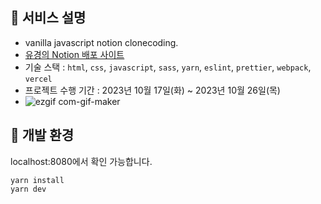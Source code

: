 ## 📌 서비스 설명
-  vanilla javascript notion clonecoding.
- [유경의 Notion 배포 사이트](https://fedc-5-5-project-notion-vanilla-js-rje7-krenva6t6-youkyeong60.vercel.app/)
-  기술 스택 : `html`, `css`, `javascript`, `sass`, `yarn`, `eslint`, `prettier`, `webpack`, `vercel`
-  프로젝트 수행 기간 : 2023년 10월 17일(화) ~ 2023년 10월 26일(목)
- ![ezgif com-gif-maker](https://github.com/prgrms-fe-devcourse/FEDC5-5_Project_Notion_VanillaJS/assets/75975946/82a29c87-ad12-48d0-baa4-94c1723837a5)


## 📌 개발 환경
localhost:8080에서 확인 가능합니다.
```
yarn install
yarn dev
```
